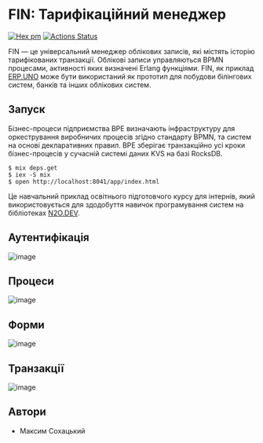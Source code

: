 FIN: Тарифікаційний менеджер
============================

[![Hex pm](http://img.shields.io/hexpm/v/fin.svg?style=flat)](https://hex.pm/packages/fin)
[![Actions Status](https://github.com/erpuno/fin/workflows/mix/badge.svg)](https://github.com/erpuno/fin/actions)

FIN — це універсальний менеджер облікових записів, які містять історію тарифікованих транзакції. Облікові записи управляються BPMN процесами, активності яких визначені Erlang функціями. FIN, як приклад <a href="https://erp.uno">ERP.UNO</a> може бути використаний як прототип для побудови білінгових систем, банків та інших облікових систем.


Запуск
------

Бізнес-процеси підприємства BPE визначають інфраструктуру для оркестрування виробничих процесів згідно стандарту BPMN, та систем на основі декларативних правил. BPE зберігає транзакційно усі кроки бізнес-процесів у сучасній системі даних KVS на базі RocksDB.

```
$ mix deps.get
$ iex -S mix
$ open http://localhost:8041/app/index.html
```

Це навчальний приклад освітнього підготовчого курсу для інтернів, який використовується для здодобуття навичок програмування систем на бібліотеках <a href="https://n2o.dev">N2O.DEV</a>.

Аутентифікація
--------------

![image](https://user-images.githubusercontent.com/144776/200148867-67025100-560e-4dc5-bcdd-dacf88e50c83.png)

Процеси
-------

![image](https://user-images.githubusercontent.com/144776/200149087-e2a2af6a-bd5c-4006-b6fe-f3b95f12b11f.png)

Форми
-----

![image](https://user-images.githubusercontent.com/144776/200148896-b09d25b6-2c67-4d1d-b851-aaadc9164c82.png)

Транзакції
----------

![image](https://user-images.githubusercontent.com/144776/200149114-dcd21f61-28a4-4aa9-a020-bcb2f70b7a1f.png)

Автори
-------

* Максим Сохацький


